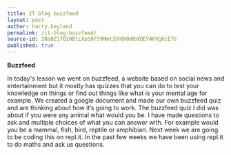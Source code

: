 ```yaml
---
title: IT blog buzzfeed
layout: post
author: harry.keyland
permalink: /it-blog-buzzfeed/
source-id: 1NsBZ1fQ1HBlLXpS0F59Mmt35hDHkHbXQEYAKVgKcE7s
published: true
---
```

**Buzzfeed**

In today's lesson we went on buzzfeed, a website based on social news and entertainment but it mostly has quizzes that you can do to test your knowledge on things or find out things like what is your mental age for example. We created a google document and made our own buzzfeed quiz and are thinking about how it’s going to work. The buzzfeed quiz I did was about if you were any animal what would you be. I have made questions to ask and multiple choices of what you can answer with. For example would you be a mammal, fish, bird, reptile or amphibian. Next week we are going to be coding this on repl.it. In the past few weeks we have been using repl.it to do maths and ask us questions.

